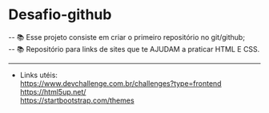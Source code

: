 # Desafio-github

-- 📚 Esse projeto consiste em criar o primeiro repositório no git/github;<br>
-- 📚 Repositório para links de sites que te AJUDAM a praticar HTML E CSS.
<hr>


* Links utéis: <br>
https://www.devchallenge.com.br/challenges?type=frontend <br>
https://html5up.net/ <br>
https://startbootstrap.com/themes
